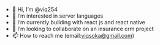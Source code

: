 - 👋 Hi, I’m @viq254
- 👀 I’m interested in server languages
- 🌱 I’m currently building with react js and react native
- 💞️ I’m looking to collaborate on an insurance crm project
- 📫 How to reach me (email:viqsoka@gmail.com)

<!---
viq254/viq254 is a ✨ special ✨ repository because its `README.md` (this file) appears on your GitHub profile.
You can click the Preview link to take a look at your changes.
--->
